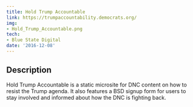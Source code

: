 ```yaml
---
title: Hold Trump Accountable
link: https://trumpaccountability.democrats.org/
img:
- Hold_Trump_Accountable.png
tech:
- Blue State Digital
date: '2016-12-08'
---
```


## Description
Hold Trump Accountable is a static microsite for DNC content on how to resist the Trump agenda. It also features a BSD signup form for users to stay involved and informed about how the DNC is fighting back.
